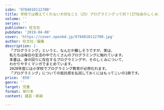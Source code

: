 ```yaml
---
isbn: '9784010112700'
title: 学校では教えてくれない大切なこと（25）プログラミングって何？(IT社会のしくみ)
volume: ''
series: ''
publisher: 旺文社
pubdate: '2019-04-08'
cover: 'https://cover.openbd.jp/9784010112700.jpg'
author: 旺文社／編集
description: |-
  「プログラミング」というと、なんだか難しそうですが、実は、
  私たちは毎日の生活の中でたくさんのプログラミングに触れています。
  本書は、身の回りに存在するプログラミングや、そのしくみについて、
  わかりやすくマンガでまとめています。
  2020年度には小学校でプログラミング教育が必修化れます。
  「プログラミング」についての抵抗感を払拭しておくにはもってこいの1冊です。
price: '850'
genre: ''
target: 児童
format: 単行本
content: 諸芸・娯楽

---
```

